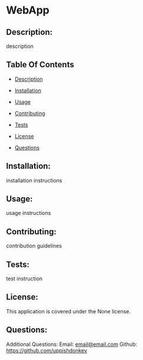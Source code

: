 
# WebApp

## Description:
description

## Table Of Contents
+ [Description](#description)
- [Installation](#installation)
* [Usage](#usage)
+ [Contributing](#contributing)
- [Tests](#tests)
* [License](#license)
+ [Questions](#questions)
    
## Installation:
installation instructions

## Usage:
usage instructions

## Contributing: 
contribution guidelines

## Tests: 
test instruction

## License:
This application is covered under the None license.

## Questions:
Additional Questions:
Email: email@email.com
Github: https://github.com/uppishdonkey
